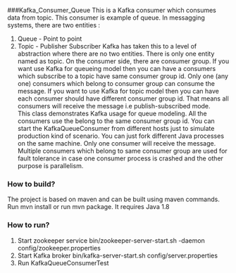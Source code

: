 ###Kafka_Consumer_Queue
This is a Kafka consumer which consumes data from topic. This consumer is example of queue.
In messagging systems, there are two entities : 
1. Queue - Point to point 
2. Topic - Publisher Subscriber
Kafka has taken this to a level of abstraction where there are no two entities. There is only one entity named as topic. On the consumer side, there are consumer group. If you want use Kafka for queueing model then you can have a consumers which subscribe to a topic have same consumer group id.
Only one (any one) consumers which belong to consumer group can consume the message.
If you want to use Kafka for topic model then you can have each consumer should have different consumer group id. That means all consumers will receive the message i.e publish-subscribed mode.    
This class demonstrates Kafka usage for queue modeling. All the consumers use the belong to the same consumer group id. You can start the KafkaQueueConsumer from different hosts just to simulate production kind of scenario. You can just fork different Java processes on the same machine. Only one consumer will receive the message. Multiple consumers which belong to same consumer group are used for fault tolerance in case one consumer process is crashed and the other purpose is parallelism.

### How to build?

The project is based on maven and can be built using maven commands.
Run mvn install or run mvn package.
It requires Java 1.8

###  How to run?
1. Start zookeeper service
   bin/zookeeper-server-start.sh -daemon config/zookeeper.properties
2. Start Kafka broker
   bin/kafka-server-start.sh config/server.properties
3. Run KafkaQueueConsumerTest
